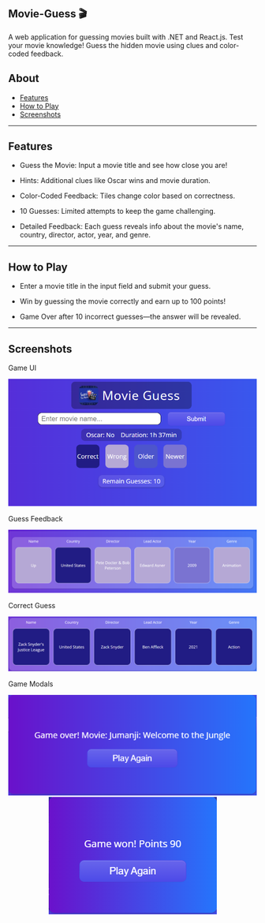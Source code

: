 ## Movie-Guess 🎬
A web application for guessing movies built with .NET and React.js.
Test your movie knowledge! Guess the hidden movie using clues and color-coded feedback.

## About
- [Features](#features)
- [How to Play](#how-to-play)
- [Screenshots](#screenshots)

---
 ## Features

- Guess the Movie: Input a movie title and see how close you are!

- Hints: Additional clues like Oscar wins and movie duration.

- Color-Coded Feedback: Tiles change color based on correctness.

- 10 Guesses: Limited attempts to keep the game challenging.

- Detailed Feedback: Each guess reveals info about the movie's name, country, director, actor, year, and genre.

---
## How to Play 

- Enter a movie title in the input field and submit your guess.

- Win by guessing the movie correctly and earn up to 100 points!

- Game Over after 10 incorrect guesses—the answer will be revealed.

---
## Screenshots
Game UI  

<div align="center">
    <img src="/Assets/UI.png">
</div>

Guess Feedback 

<img src="/Assets/Guess.png">

Correct Guess  

<img src="/Assets/CorrectGuess.png">

Game Modals  

<div align="center">
    <img src="Assets/GameOverModal.png">
    <img src="/Assets/GameWonModal.png">
</div>